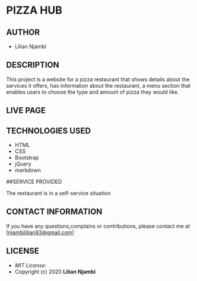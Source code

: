 # PIZZA HUB

## AUTHOR
 * Lilian Njambi
## DESCRIPTION

This project is a website for a pizza restaurant that shows details about the services it offers, has information about the restaurant, a menu section  that enables users to choose the type and amount of pizza they would like.

## LIVE PAGE

## TECHNOLOGIES USED

* HTML
* CSS
* Bootstrap
* jQuery
* markdown

##SERVICE PROVIDED

 The restaurant is in a self-service  situation


## CONTACT INFORMATION

If you have any questions,complains or contributions, please contact me at [njambililian93@gmail.com]

## LICENSE
* *MIT License:*
* Copyright (c) 2020 **Lilian Njambi**
